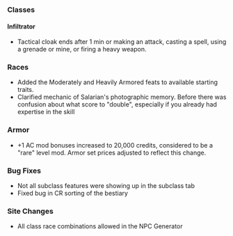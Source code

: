 ### Classes
#### Infiltrator
* Tactical cloak ends after 1 min or making an attack, casting a spell, using a grenade or mine, or firing a heavy weapon.

### Races
* Added the Moderately and Heavily Armored feats to available starting traits.
* Clarified mechanic of Salarian's photographic memory. Before there was confusion about what score to "double", especially if you already had expertise in the skill

### Armor
* +1 AC mod bonuses increased to 20,000 credits, considered to be a "rare" level mod. Armor set prices adjusted to reflect this change.

### Bug Fixes
* Not all subclass features were showing up in the subclass tab
* Fixed bug in CR sorting of the bestiary

### Site Changes
* All class race combinations allowed in the NPC Generator
